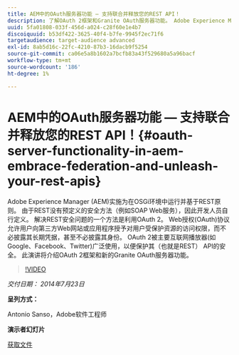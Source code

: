 ```yaml
---
title: AEM中的OAuth服务器功能 — 支持联合并释放您的REST API！
description: 了解OAuth 2框架和Granite OAuth服务器功能。 Adobe Experience Manager (AEM)实施为在OSGi环境中运行并基于REST原则。
uuid: 5fa01808-033f-456d-a024-c28f60e1e4b7
discoiquuid: b53df422-3625-40f4-b7fe-9945f2ec71f6
targetaudience: target-audience advanced
exl-id: 8ab5d16c-22fc-4210-87b3-16dacb9f5254
source-git-commit: ca06e5a8b1602a7bcfb83a43f529680a5a96bacf
workflow-type: tm+mt
source-wordcount: '186'
ht-degree: 1%

---
```


# AEM中的OAuth服务器功能 — 支持联合并释放您的REST API！{#oauth-server-functionality-in-aem-embrace-federation-and-unleash-your-rest-apis}

Adobe Experience Manager (AEM)实施为在OSGi环境中运行并基于REST原则。 由于REST没有预定义的安全方法（例如SOAP Web服务），因此开发人员自行定义。 解决REST安全问题的一个方法是利用OAuth 2。 Web授权(OAuth)协议允许用户向第三方Web网站或应用程序授予对用户受保护资源的访问权限，而不必披露其长期凭据，甚至不必披露其身份。 OAuth 2被主要互联网播放器(如Google、Facebook、Twitter)广泛使用，以便保护其（也就是REST） API的安全。 此演讲将介绍OAuth 2框架和新的Granite OAuth服务器功能。

>[!VIDEO](https://video.tv.adobe.com/v/19466/?quality=9)

*交付日期： 2014年7月23日*

**呈列方式：**

Antonio Sanso，Adobe软件工程师

**演示者幻灯片**

[获取文件](assets/oauth-server-functionality-in-aem-7-23-14.pdf)
<!--
[Get back to the Overview](https://helpx.adobe.com/experience-manager/kt/eseminars/gems/aem-index.html)
-->
